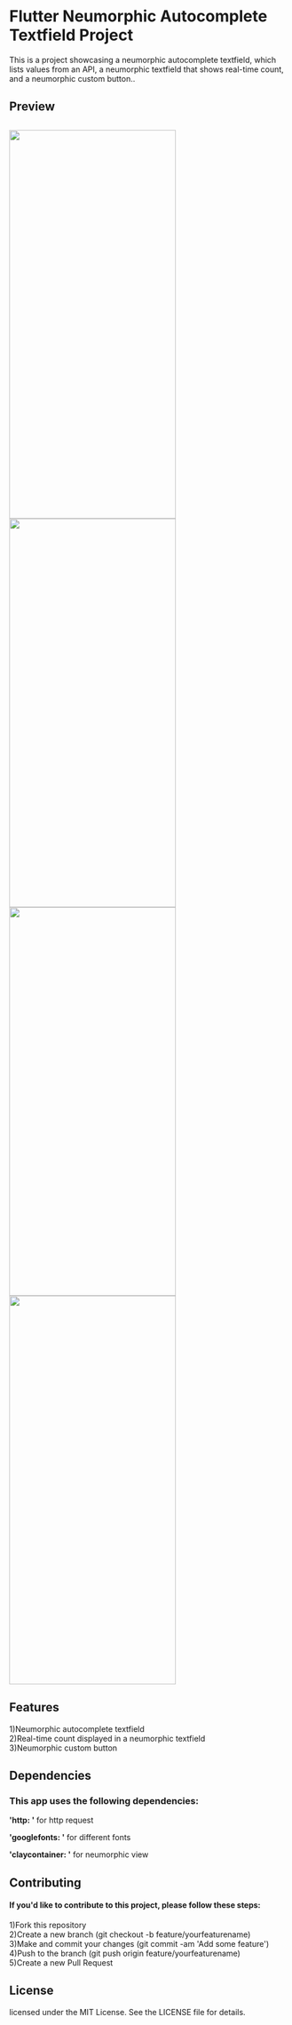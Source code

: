 # Flutter Neumorphic Autocomplete Textfield Project
<p>This is a project showcasing a neumorphic autocomplete textfield, which lists values from an API, a neumorphic textfield that shows real-time count, and a neumorphic custom button..</p>
<h2>Preview<h2>
<img src="https://user-images.githubusercontent.com/115337593/221817310-8a6878f1-b4ad-4494-87e0-0c41bf6e40e9.jpeg" width="300" height="700"></img>
<img src="https://user-images.githubusercontent.com/115337593/221817310-8a6878f1-b4ad-4494-87e0-0c41bf6e40e9.jpeg" width="300" height="700"></img>
<img src="https://user-images.githubusercontent.com/115337593/221817721-c0950569-5156-450f-96d9-d8301f59c0eb.jpeg" width="300" height="700"></img>
<img src="https://user-images.githubusercontent.com/115337593/221817752-09ba68ad-9cc3-4216-80c1-ee5fec2c94b3.jpeg" width="300" height="700"></img>
<h2>Features</h2>
<p>1)Neumorphic autocomplete textfield<br>
2)Real-time count displayed in a neumorphic textfield<br>
3)Neumorphic custom button</p>
<h2>Dependencies</h2>
<h3>This app uses the following dependencies:</h3>
<p><b>'http: '</b> for http request</p>
<p><b>'googlefonts: '</b> for different fonts</p>
<p><b>'claycontainer: '</b> for neumorphic view</p>
<h2>Contributing</h2>
<h4>If you'd like to contribute to this project, please follow these steps:</h4>

1)Fork this repository<br>
2)Create a new branch (git checkout -b feature/yourfeaturename)<br>
3)Make and commit your changes (git commit -am 'Add some feature')<br>
4)Push to the branch (git push origin feature/yourfeaturename)<br>
5)Create a new Pull Request
<h2>License</h2>
licensed under the MIT License. See the LICENSE file for details.


